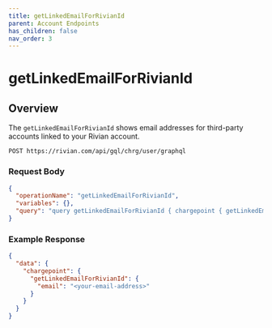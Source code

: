 ```yaml
---
title: getLinkedEmailForRivianId
parent: Account Endpoints
has_children: false
nav_order: 3
---
```


# getLinkedEmailForRivianId

## Overview

The `getLinkedEmailForRivianId` shows email addresses for third-party accounts linked to your Rivian account.

`POST https://rivian.com/api/gql/chrg/user/graphql`

### Request Body

```json
{
  "operationName": "getLinkedEmailForRivianId",
  "variables": {},
  "query": "query getLinkedEmailForRivianId { chargepoint { getLinkedEmailForRivianId { email } } }"
}
```

### Example Response

```json
{
  "data": {
    "chargepoint": {
      "getLinkedEmailForRivianId": {
        "email": "<your-email-address>"
      }
    }
  }
}
```
